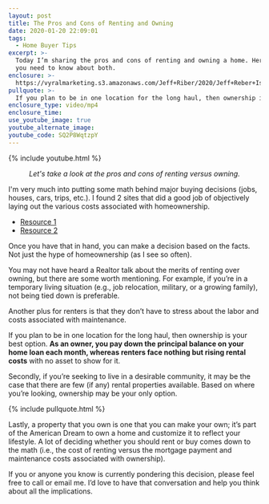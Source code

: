 ```yaml
---
layout: post
title: The Pros and Cons of Renting and Owning
date: 2020-01-20 22:09:01
tags:
  - Home Buyer Tips
excerpt: >-
  Today I’m sharing the pros and cons of renting and owning a home. Here’s what
  you need to know about both.
enclosure: >-
  https://vyralmarketing.s3.amazonaws.com/Jeff+Riber/2020/Jeff+Reber+Is+Owning+Better+Than+Renting+Jan+1.mp4
pullquote: >-
  If you plan to be in one location for the long haul, then ownership is your best option.
enclosure_type: video/mp4
enclosure_time:
use_youtube_image: true
youtube_alternate_image:
youtube_code: SQ2P8WqtzpY
---
```


{% include youtube.html %}

<p style="text-align: center;"><em>Let's take a look at the pros and cons of renting versus owning.</em></p>

I'm very much into putting some math behind major buying decisions (jobs, houses, cars, trips, etc.).  I found 2 sites that did a good job of objectively laying out the various costs associated with homeownership.&nbsp;

<ul><li><a href="https://themortgagereports.com/46632/the-cost-of-homeownership-vs-renting-over-3-5-and-10-years" tagrte="_blank">Resource 1</a></li>
<li><a href="https://smartasset.com/mortgage/rent-vs-buy" target="_blank">Resource 2</a></li></ul>

Once you have that in hand, you can make a decision based on the facts.  Not just the hype of homeownership (as I see so often).&nbsp;

You may not have heard a Realtor talk about the merits of renting over owning, but there are some worth mentioning. For example, if you’re in a temporary living situation (e.g., job relocation, military, or a growing family), not being tied down is preferable.&nbsp;

Another plus for renters is that they don’t have to stress about the labor and costs associated with maintenance.&nbsp;

If you plan to be in one location for the long haul, then ownership is your best option. **As an owner, you pay down the principal balance on your home loan each month, whereas renters face nothing but rising rental costs** with no asset to show for it.&nbsp;

Secondly, if you’re seeking to live in a desirable community, it may be the case that there are few (if any) rental properties available. Based on where you’re looking, ownership may be your only option.

{% include pullquote.html %}

Lastly, a property that you own is one that you can make your own; it’s part of the American Dream to own a home and customize it to reflect your lifestyle. A lot of deciding whether you should rent or buy comes down to the math (i.e., the cost of renting versus the mortgage payment and maintenance costs associated with ownership). &nbsp;

If you or anyone you know is currently pondering this decision, please feel free to call or email me. I’d love to have that conversation and help you think about all the implications.